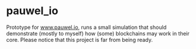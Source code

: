 # pauwel_io
Prototype for www.pauwel.io, runs a small simulation that should demonstrate (mostly to myself)
how (some) blockchains may work in their core. Please notice that this project is far from being ready.
